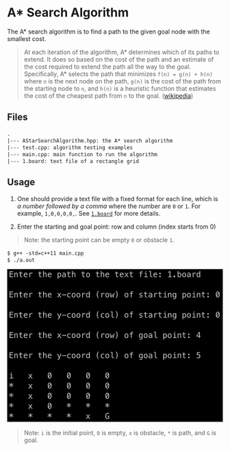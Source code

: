# A* Search Algorithm

The A* search algorithm is to find a path to the given goal node with the smallest cost.

> At each iteration of the algorithm, A\* determines which of its paths to extend. It does so based on the cost of the path and an estimate of the cost required to extend the path all the way to the goal. Specifically, A* selects the path that minimizes `f(n) = g(n) + h(n)` where `n` is the next node on the path, `g(n)` is the cost of the path from the starting node to `n`, and `h(n)` is a heuristic function that estimates the cost of the cheapest path from `n` to the goal. ([wikipedia](https://en.wikipedia.org/wiki/A*_search_algorithm))

## Files

```
.
|--- AStarSearchAlgorithm.hpp: the A* search algorithm
|--- test.cpp: algorithm testing examples
|--- main.cpp: main function to run the algorithm
|--- 1.board: text file of a rectangle grid
```

## Usage  

1. One should provide a text file with a fixed format for each line, which is *a number followed by a comma* where the number are `0` or `1`. For example, `1,0,0,0,0,`. See [`1.board`](1.board) for more details.

2. Enter the starting and goal point: row and column (index starts from 0)

> Note: the starting point can be empty `0` or obstacle `1`.  

```shell
$ g++ -std=c++11 main.cpp
$ ./a.out
```

![](main.png)

> Note: `i` is the initial point, `0` is empty, `x` is obstacle, `*` is path, and `G` is goal.  
